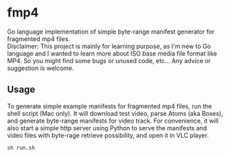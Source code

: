 # fmp4
Go language implementation of simple byte-range manifest generator for fragmented mp4 files.  
Disclaimer: This project is mainly for learning purpose, as I'm new to Go language and I wanted to learn more about ISO base media file format like MP4. So you might find some bugs or unused code, etc... Any advice or suggestion is welcome.

## Usage
To generate simple example manifests for fragmented mp4 files, run the shell script (Mac only). It will download test video, parse Atoms (aka Boxes), and generate byte-range manifests for video track. For convenience, it will also start a simple http server using Python to serve the manifests and video files with byte-rage retrieve possibility, and open it in VLC player.
```shell
sh run.sh
```